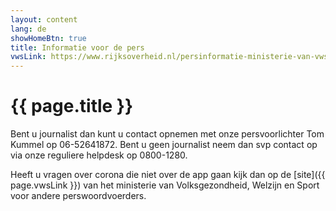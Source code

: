 ```yaml
---
layout: content
lang: de
showHomeBtn: true
title: Informatie voor de pers
vwsLink: https://www.rijksoverheid.nl/persinformatie-ministerie-van-vws/woordvoerders
---
```


# {{ page.title }}

Bent u journalist dan kunt u contact opnemen met onze persvoorlichter Tom Kummel op 06-52641872. Bent u geen journalist neem dan svp contact op via onze reguliere helpdesk op 0800-1280.

Heeft u vragen over corona die niet over de app gaan kijk dan op de [site]({{ page.vwsLink }}) van het ministerie van Volksgezondheid, Welzijn en Sport voor andere perswoordvoerders.
